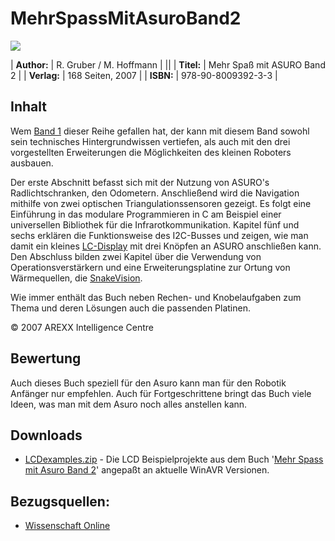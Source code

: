 # MehrSpassMitAsuroBand2

![][1]



| **Author:** | R. Gruber / M. Hoffmann   |
||
| **Titel:**  | Mehr Spaß mit ASURO Band 2 |
| **Verlag:** | 168 Seiten, 2007          |
| **ISBN:**   | 978-90-8009392-3-3        |



## Inhalt

Wem [Band 1][2] dieser Reihe gefallen hat, der kann mit diesem Band sowohl sein technisches Hintergrundwissen vertiefen, als auch mit den drei vorgestellten Erweiterungen die Möglichkeiten des kleinen Roboters ausbauen. 

Der erste Abschnitt befasst sich mit der Nutzung von ASURO's Radlichtschranken, den Odometern. Anschließend wird die Navigation mithilfe von zwei optischen Triangulationssensoren gezeigt. Es folgt eine Einführung in das modulare Programmieren in C am Beispiel einer universellen Bibliothek für die Infrarotkommunikation. Kapitel fünf und sechs erklären die Funktionsweise des I2C-Busses und zeigen, wie man damit ein kleines [LC-Display][3] mit drei Knöpfen an ASURO anschließen kann. Den Abschluss bilden zwei Kapitel über die Verwendung von Operationsverstärkern und eine Erweiterungsplatine zur Ortung von Wärmequellen, die [SnakeVision][4]. 

Wie immer enthält das Buch neben Rechen- und Knobelaufgaben zum Thema und deren Lösungen auch die passenden Platinen. 

© 2007 AREXX Intelligence Centre 



## Bewertung

Auch dieses Buch speziell für den Asuro kann man für den Robotik Anfänger nur empfehlen. Auch für Fortgeschrittene bringt das Buch viele Ideen, was man mit dem Asuro noch alles anstellen kann. 



## Downloads

*   [LCDexamples.zip][5] - Die LCD Beispielprojekte aus dem Buch '[Mehr Spass mit Asuro Band 2][6]' angepaßt an aktuelle WinAVR Versionen. 



## Bezugsquellen:

*   [Wissenschaft Online][7]

 [1]: http://www.asurowiki.de/pmwiki/uploads/Main/asuro_buch2.jpg
 [2]: http://www.asurowiki.de/pmwiki/pmwiki.php/Main/MehrSpassMitAsuroBand1
 [3]: http://www.asurowiki.de/pmwiki/pmwiki.php/Main/LCDErweiterung
 [4]: http://www.asurowiki.de/pmwiki/pmwiki.php/Main/SnakeVision
 [5]: http://www.asurowiki.de/pmwiki/uploads/Main/LCDexamples.zip
 [6]: http://www.asurowiki.de/pmwiki/pmwiki.php/Main/MehrSpassMitAsuroBand2
 [7]: http://www.science-shop.de/